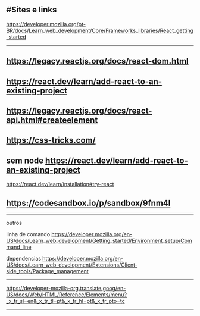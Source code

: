 #Sites e links 
---

https://developer.mozilla.org/pt-BR/docs/Learn_web_development/Core/Frameworks_libraries/React_getting_started

---
https://legacy.reactjs.org/docs/react-dom.html
---
https://react.dev/learn/add-react-to-an-existing-project
---
https://legacy.reactjs.org/docs/react-api.html#createelement
---
https://css-tricks.com/
---
sem node
https://react.dev/learn/add-react-to-an-existing-project
---

https://react.dev/learn/installation#try-react 

https://codesandbox.io/p/sandbox/9fnm4l
---









--------
outros

linha de comando 
https://developer.mozilla.org/en-US/docs/Learn_web_development/Getting_started/Environment_setup/Command_line

dependencias
https://developer.mozilla.org/en-US/docs/Learn_web_development/Extensions/Client-side_tools/Package_management


----------

https://developer-mozilla-org.translate.goog/en-US/docs/Web/HTML/Reference/Elements/menu?_x_tr_sl=en&_x_tr_tl=pt&_x_tr_hl=pt&_x_tr_pto=tc 

---


